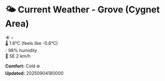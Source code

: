 # 🌤️ Current Weather - Grove (Cygnet Area)

☀️ **-**  
🌡️ 1.6°C (feels like -0.6°C)  
💧 98% humidity  
💨 SE 2 km/h  

**Comfort:** Cold ❄️  
**Updated:** 20250904180000
